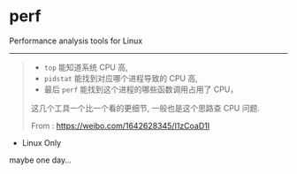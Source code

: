 # perf

Performance analysis tools for Linux

---

> -   `top` 能知道系统 CPU 高,
> -   `pidstat` 能找到对应哪个进程导致的 CPU 高,
> -   最后 `perf` 能找到这个进程的哪些函数调用占用了 CPU，
>
> 这几个工具一个比一个看的更细节, 一般也是这个思路查 CPU 问题.
>
> From : https://weibo.com/1642628345/I1zCoaD1I

-   Linux Only

maybe one day…
